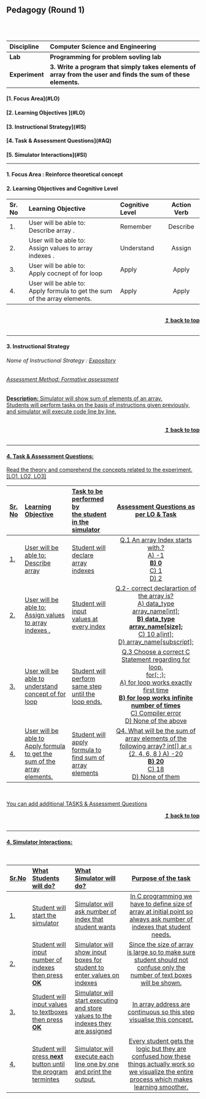 ## Pedagogy (Round 1)
<p align="center">

<br>
<br>
</p>

<b>Discipline | <b>Computer Science and Engineering
:--|:--|
<b> Lab | <b> Programming for problem sovling lab
<b> Experiment|     <b> 3.  Write a program that simply takes elements of array from the user and finds the sum of these elements.


<h4> [1. Focus Area](#LO)
<h4> [2. Learning Objectives ](#LO)
<h4> [3. Instructional Strategy](#IS)
<h4> [4. Task & Assessment Questions](#AQ)
<h4> [5. Simulator Interactions](#SI)
<hr>

<a name="LO"></a>
#### 1. Focus Area :  Reinforce theoretical concept

#### 2. Learning Objectives and Cognitive Level


Sr. No |	Learning Objective	| Cognitive Level | Action Verb
:--|:--|:--|:-:
1.| User will be able to: <br>Describe array . | Remember | Describe
2.| User will be able to: <br>Assign values to array indexes . | Understand | Assign
3.| User will be able to: <br>Apply cocnept of for loop | Apply | Apply
4.| User will be able to: <br>Apply formula to get the sum of the array elements. | Apply | Apply


<br/>
<div align="right">
    <b><a href="#top">↥ back to top</a></b>
</div>
<br/>
<hr>

<a name="IS"></a>
#### 3. Instructional Strategy
###### Name of Instructional Strategy  :    <u> Expository
###### Assessment Method: Formative assessment 

<u> <b>Description: </b> Simulator will show sum of elements of an array. </u>
<br>
 Students will perform tasks on the basis of instructions given previously, and simulator will execute code line by line.

<br/>
<div align="right">
    <b><a href="#top">↥ back to top</a></b>
</div>
<br/>
<hr>

<a name="AQ"></a>
#### 4. Task & Assessment Questions:

Read the theory and comprehend the concepts related to the experiment. [LO1, LO2, LO3]
<br>

Sr. No |	Learning Objective	| Task to be performed by <br> the student in the simulator | Assessment Questions as per LO & Task
:--|:--|:--|:-:
1.| User will be able to: <br>Describe array | Student will declare <br>array indexes  | Q.1 An array Index starts with.?<br> A) -1 <br><b>B) 0 </b><br> C) 1 <br> D) 2
2.| User will be able to: <br>Assign values to array indexes . |Student will input <br> values at every index | Q.2- correct declarartion of the array is?<br> A) data_type array_name[int];<br><b>B) data_type array_name[size]; </b><br> C) 10 a[int]; <br> D) array_name[subscript];
3.| User will be able to <br> understand concept of for loop | Student will perform<br>same step until the loop ends. | Q.3 Choose a correct C Statement regarding for loop.<br>for(; ;);<br> A) for loop works exactly first time <br> <b> B) for loop works infinite number of times </b><br> C) Compiler error <br> D) None of the above
4.| User will be able to <br>Apply formula to get the sum of the array elements.| Student will apply<br> formula to find sum of array elements| Q4. What will be the sum of array elements of the following array? int[] ar = {2, 4, 6, 8 } A) -20 <br><b>B) 20 </b><br> C) 18 <br> D) None of them

 <br>

 <u> You can add additional TASKS & Assessment Questions <u>
<br/>
<div align="right">
    <b><a href="#top">↥ back to top</a></b>
</div>
<br/>
<hr>

<a name="SI"></a>

#### 4. Simulator Interactions:
<br>

Sr.No | What Students will do? |	What Simulator will do?	| Purpose of the task
:--|:--|:--|:--:
1.| Student will start the simulator  | Simulator will ask number of index that student wants  |In C programming we have to define size of array at initial point so always ask number of indexes that student needs.
2.| Student will input number of indexes<br>then press <b>OK</b> | Simulator will show input boxes for student to enter values on indexes  | Since the size of array is large so to make sure student should not confuse only the number of text boxes will be shown.
3.| Student will input values to textboxes<br> then press <b>OK</b> | Simulator will start executing and store values to the indexes they are assigned  |In array address are continuous so this step visualise this concept.
4.| Student will <br> press <b>next</b> button until the program termintes | Simulator will execute each line one by one and print the output.  |Every student gets the logic but they are confused how these things actually work so we visualize the entire process which makes learning smoother.
